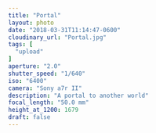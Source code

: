 ```yaml
---
title: "Portal"
layout: photo
date: "2018-03-31T11:14:47-0600"
cloudinary_url: "Portal.jpg"
tags: [
  "upload"
]
aperture: "2.0"
shutter_speed: "1/640"
iso: "6400"
camera: "Sony a7r II"
description: "A portal to another world"
focal_length: "50.0 mm"
height_at_1200: 1679
draft: false
---
```

